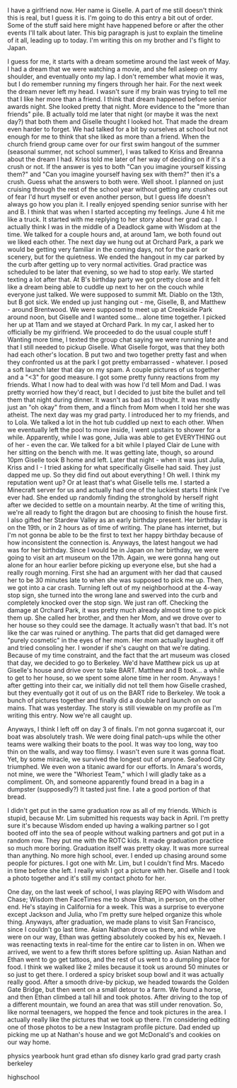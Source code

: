  I have a girlfriend now. Her name is Giselle. A part of me still doesn't think this is real, but I guess it is. I'm going to do this entry a bit out of order. Some of the stuff said here might have happened before or after the other events I'll talk about later. This big paragraph is just to explain the timeline of it all, leading up to today. I'm writing this on my brother and I's flight to Japan. 

I guess for me, it starts with a dream sometime around the last week of May. I had a dream that we were watching a movie, and she fell asleep on my shoulder, and eventually onto my lap. I don't remember what movie it was, but I do remember running my fingers through her hair. For the next week the dream never left my head. I wasn't sure if my brain was trying to tell me that I like her more than a friend. I think that dream happened before senior awards night. She looked pretty that night. More evidence to the "more than friends" pile. B actually told me later that night (or maybe it was the next day?) that both them and Giselle thought I looked hot. That made the dream even harder to forget. We had talked for a bit by ourselves at school but not enough for me to think that she liked as more than a friend. When the church friend group came over for our first swim hangout of the summer (seasonal summer, not school summer), I was talked to Kriss and Breanna about the dream I had. Kriss told me later of her way of deciding on if it's a crush or not. If the answer is yes to both "Can you imagine yourself kissing them?" and "Can you imagine yourself having sex with them?" then it's a crush. Guess what the answers to both were. Well shoot. I planned on just cruising through the rest of the school year without getting any crushes out of fear I'd hurt myself or even another person, but I guess life doesn't always go how you plan it. I really enjoyed spending senior sunrise with her and B. I think that was when I started accepting my feelings. June 4 hit me like a truck. It started with me replying to her story about her grad cap. I actually think I was in the middle of a Deadlock game with Wisdom at the time. We talked for a couple hours and, at around 1am, we both found out we liked each other. The next day we hung out at Orchard Park, a park we would be getting very familiar in the coming days, not for the park or scenery, but for the quietness. We ended the hangout in my car parked by the curb after getting up to very normal activities. Grad practice was scheduled to be later that evening, so we had to stop early. We started texting a lot after that. At B's birthday party we got pretty close and it felt like a dream being able to cuddle up next to her on the couch while everyone just talked. We were supposed to summit Mt. Diablo on the 13th, but B got sick. We ended up just hanging out - me, Giselle, B, and Matthew - around Brentwood. We were supposed to meet up at Creekside Park around noon, but Giselle and I wanted some... alone time together. I picked her up at 11am and we stayed at Orchard Park. In my car, I asked her to officially be my girlfriend. We proceeded to do the usual couple stuff ! Wanting more time, I texted the group chat saying we were running late and that I still needed to pickup Giselle. What Giselle forgot, was that they both had each other's location. B put two and two together pretty fast and when they confronted us at the park I got pretty embarrassed - whatever. I posed a soft launch later that day on my spam. A couple pictures of us together and a "<3" for good measure. I got some pretty funny reactions from my friends. What I now had to deal with was how I'd tell Mom and Dad. I was pretty worried how they'd react, but I decided to just bite the bullet and tell them that night during dinner. It wasn't as bad as I thought. It was mostly just an "oh okay" from them, and a flinch from Mom when I told her she was atheist. The next day was my grad party. I introduced her to my friends, and to Lola. We talked a lot in the hot tub cuddled up next to each other. When we eventually left the pool to move inside, I went upstairs to shower for a while. Apparently, while I was gone, Julia was able to get EVERYTHING out of her - even the car. We talked for a bit while I played Clair de Lune with her sitting on the bench with me. It was getting late, though, so around 10pm Giselle took B home and left. Later that night - when it was just Julia, Kriss and I - I tried asking for what specifically Giselle had said. They just dapped me up. So they did find out about everything ! Oh well. I think my reputation went up? Or at least that's what Giselle tells me. I started a Minecraft server for us and actually had one of the luckiest starts I think I've ever had. She ended up randomly finding the stronghold by herself right after we decided to settle on a mountain nearby. At the time of writing this, we're all ready to fight the dragon but are choosing to finish the house first. I also gifted her Stardew Valley as an early birthday present. Her birthday is on the 19th, or in 2 hours as of time of writing. The plane has internet, but I'm not gonna be able to be the first to text her happy birthday because of how inconsistent the connection is. Anyways, the latest hangout we had was for her birthday. Since I would be in Japan on her birthday, we were going to visit an art museum on the 17th. Again, we were gonna hang out alone for an hour earlier before picking up everyone else, but she had a really rough morning. First she had an argument with her dad that caused her to be 30 minutes late to when she was supposed to pick me up. Then, we got into a car crash. Turning left out of my neighborhood at the 4-way stop sign, she turned into the wrong lane and swerved into the curb and completely knocked over the stop sign. We just ran off. Checking the damage at Orchard Park, it was pretty much already almost time to go pick them up. She called her brother, and then her Mom, and we drove over to her house so they could see the damage. It actually wasn't that bad. It's not like the car was ruined or anything. The parts that did get damaged were "purely cosmetic" in the eyes of her mom. Her mom actually laughed it off and tried consoling her. I wonder if she's caught on that we're dating. Because of my time constraint, and the fact that the art museum was closed that day, we decided to go to Berkeley. We'd have Matthew pick us up at Giselle's house and drive over to take BART. Matthew and B took... a while to get to her house, so we spent some alone time in her room. Anyways ! after getting into their car, we initially did not tell them how Giselle crashed, but they eventually got it out of us on the BART ride to Berkeley. We took a bunch of pictures together and finally did a double hard launch on our mains. That was yesterday. The story is still viewable on my profile as I'm writing this entry. Now we're all caught up.

Anyways, I think I left off on day 3 of finals. I'm not gonna sugarcoat it, our boat was absolutely trash. We were doing final patch-ups while the other teams were walking their boats to the pool. It was way too long, way too thin on the walls, and way too flimsy. I wasn't even sure it was gonna float. Yet, by some miracle, we survived the longest out of anyone. Seafood City triumphed. We even won a titanic award for our efforts. In Amara's words, not mine, we were the "Whoriest Team," which I will gladly take as a compliment. Oh, and someone apparently found bread in a bag in a dumpster (supposedly?) It tasted just fine. I ate a good portion of that bread.

I didn't get put in the same graduation row as all of my friends. Which is stupid, because Mr. Lim submitted his requests way back in April. I'm pretty sure it's because Wisdom ended up having a walking partner so I got booted off into the sea of people without walking partners and got put in a random row. They put me with the ROTC kids. It made graduation practice so much more boring. Graduation itself was pretty okay. It was more surreal than anything. No more high school, ever. I ended up chasing around some people for pictures. I got one with Mr. Lim, but I couldn't find Mrs. Macedo in time before she left. I really wish I got a picture with her. Giselle and I took a photo together and it's still my contact photo for her.

One day, on the last week of school, I was playing REPO with Wisdom and Chase; Wisdom then FaceTimes me to show Ethan, in person, on the other end. He's staying in California for a week. This was a surprise to everyone except Jackson and Julia, who I'm pretty sure helped organize this whole thing. Anyways, after graduation, we made plans to visit San Francisco, since I couldn't go last time. Asian Nathan drove us there, and while we were on our way, Ethan was getting absolutely cooked by his ex, Nevaeh. I was reenacting texts in real-time for the entire car to listen in on. When we arrived, we went to a few thrift stores before splitting up. Asian Nathan and Ethan went to go get tattoos, and the rest of us went to a dumpling place for food. I think we walked like 2 miles because it took us around 50 minutes or so just to get there. I ordered a spicy brisket soup bowl and it was actually really good. After a smooth drive-by pickup, we headed towards the Golden Gate Bridge, but then went on a small detour to a farm. We found a horse, and then Ethan climbed a tall hill and took photos. After driving to the top of a different mountain, we found an area that was still under renovation. So, like normal teenagers, we hopped the fence and took pictures in the area. I actually really like the pictures that we took up there. I'm considering editing one of those photos to be a new Instagram profile picture. Dad ended up picking me up at Nathan's house and we got McDonald's and cookies on our way home. 

physics
yearbook hunt
grad
ethan
sfo
disney
karlo grad
grad party
crash berkeley

highschool